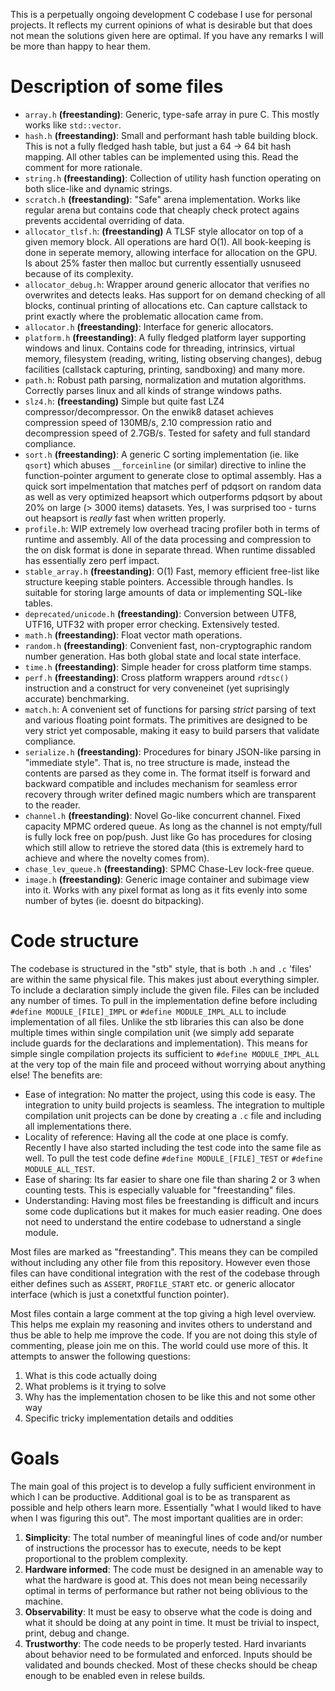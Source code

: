 This is a perpetually ongoing development C codebase I use for personal projects. It reflects my current opinions of what is desirable but that does not mean the solutions given here are optimal. If you have any remarks I will be more than happy to hear them.

# Description of some files
- `array.h` **(freestanding)**: Generic, type-safe array in pure C. This mostly works like `std::vector`.
- `hash.h` **(freestanding)**: Small and performant hash table building block. This is not a fully fledged hash table, but just a 64 -> 64 bit hash mapping. All other tables can be implemented using this. Read the comment for more rationale.
- `string.h` **(freestanding)**: Collection of utility hash function operating on both slice-like and dynamic strings. 
- `scratch.h` **(freestanding)**: "Safe" arena implementation. Works like regular arena but contains code that cheaply check protect agains prevents accidental overriding of data. 
- `allocator_tlsf.h`: **(freestanding)** A TLSF style allocator on top of a given memory block. All operations are hard O(1). All book-keeping is done in seperate memory, allowing interface for allocation on the GPU. Is about 25% faster then malloc but currently essentially usnuseed because of its complexity.
- `allocator_debug.h`: Wrapper around generic allocator that verifies no overwrites and detects leaks. Has support for on demand checking of all blocks, continual printing of allocations etc. Can capture callstack to print exactly where the problematic allocation came from.
- `allocator.h` **(freestanding)**: Interface for generic allocators.
- `platform.h` **(freestanding)**: A fully fledged platform layer supporting windows and linux. Contains code for threading, intrinsics, virtual memory, filesystem (reading, writing, listing observing changes), debug facilities (callstack capturing, printing, sandboxing) and many more.  
- `path.h`: Robust path parsing, normalization and mutation algorithms. Correctly parses linux and all kinds of strange windows paths.
- `slz4.h`: **(freestanding)** Simple but quite fast LZ4 compressor/decompressor. On the enwik8 dataset achieves compression speed of 130MB/s, 2.10 compression ratio and decompression speed of 2.7GB/s. Tested for safety and full standard compliance.
- `sort.h` **(freestanding)**: A generic C sorting implementation (ie. like `qsort`) which abuses `__forceinline` (or similar) directive to inline the function-pointer argument to generate close to optimal assembly. Has a quick sort impelmentation that matches perf of pdqsort on random data as well as very optimized heapsort which outperforms pdqsort by about 20% on large (> 3000 items) datasets. Yes, I was surprised too - turns out heapsort is *really* fast when written properly. 
- `profile.h`: WIP extremely low overhead tracing profiler both in terms of runtime and assembly. All of the data processing and compression to the on disk format is done in separate thread. When runtime dissabled has essentially zero perf impact.   
- `stable_array.h` **(freestanding)**: O(1) Fast, memory efficient free-list like structure keeping stable pointers. Accessible through handles. Is suitable for storing large amounts of data or implementing SQL-like tables. 
- `deprecated/unicode.h` **(freestanding)**: Conversion between UTF8, UTF16, UTF32 with proper error checking. Extensively tested.
- `math.h` **(freestanding)**: Float vector math operations.
- `random.h` **(freestanding)**: Convenient fast, non-cryptographic random number generation. Has both global state and local state interface.
- `time.h` **(freestanding)**: Simple header for cross platform time stamps. 
- `perf.h` **(freestanding)**: Cross platform wrappers around `rdtsc()` instruction and a construct for very conveneinet (yet suprisingly accurate) benchmarking.
- `match.h`: A convenient set of functions for parsing *strict* parsing of text and various floating point formats. The primitives are designed to be very strict yet composable, making it easy to build parsers that validate compliance.
- `serialize.h` **(freestanding)**: Procedures for binary JSON-like parsing in "immediate style". That is, no tree structure is made, instead the contents are parsed as they come in. The format itself is forward and backward compatible and includes mechanism for seamless error recovery through writer defined magic numbers which are transparent to the reader.
- `channel.h` **(freestanding)**: Novel Go-like concurrent channel. Fixed capacity MPMC ordered queue. As long as the channel is not empty/full is fully lock free on pop/push. Just like Go has procedures for closing which still allow to retrieve the stored data (this is extremely hard to achieve and where the novelty comes from). 
- `chase_lev_queue.h` **(freestanding)**: SPMC Chase-Lev lock-free queue.
- `image.h` **(freestanding)**: Generic image container and subimage view into it. Works with any pixel format as long as it fits evenly into some number of bytes (ie. doesnt do bitpacking). 

# Code structure
The codebase is structured in the "stb" style, that is both `.h` and `.c` 'files' are within the same physical file. This makes just about everything simpler. To include a declaration simply include the given file. Files can be included any number of times. To pull in the implementation define before including `#define MODULE_[FILE]_IMPL` or `#define MODULE_IMPL_ALL` to include implementation of all files. Unlike the stb libraries this can also be done multiple times within single compilation unit (we simply add separate include guards for the declarations and implementation). This means for simple single compilation projects its sufficient to `#define MODULE_IMPL_ALL` at the very top of the main file and proceed without worrying about anything else! The benefits are:
- Ease of integration: No matter the project, using this code is easy. The integration to unity build projects is seamless. The integration to multiple compilation unit projects can be done by creating a `.c` file and including all implementations there. 
- Locality of reference: Having all the code at one place is comfy. Recently I have also started including the test code into the same file as well. To pull the test code define `#define MODULE_[FILE]_TEST` or `#define MODULE_ALL_TEST`.
- Ease of sharing: Its far easier to share one file than sharing 2 or 3 when counting tests. This is especially valuable for "freestanding" files.
- Understanding: Having most files be freestanding is difficult and incurs some code duplications but it makes for much easier reading. One does not need to understand the entire codebase to udnerstand a single module. 

Most files are marked as "freestanding". This means they can be compiled without including any other file from this repository. However even those files can have conditional integration with the rest of the codebase through either defines such as `ASSERT`, `PROFILE_START` etc. or generic allocator interface (which is just a conetxtful function pointer).

Most files contain a large comment at the top giving a high level overview. This helps me explain my reasoning and invites others to understand and thus be able to help me improve the code. If you are not doing this style of commenting, please join me on this. The world could use more of this. It attempts to answer the following questions:
1. What is this code actually doing
2. What problems is it trying to solve
3. Why has the implementation chosen to be like this and not some other way
4. Specific tricky implementation details and oddities

# Goals
The main goal of this project is to develop a fully sufficient environment in which I can be productive. Additional goal is to be as transparent as possible and help others learn more. Essentially "what I would liked to have when I was figuring this out". The most important qualities are in order:
1. **Simplicity**: The total number of meaningful lines of code and/or number of instructions the processor has to execute, needs to be kept proportional to the problem complexity.
2. **Hardware informed**: The code must be designed in an amenable way to what the hardware is good at. This does not mean being necessarily optimal in terms of performance but rather not being oblivious to the machine. 
3. **Observability**: It must be easy to observe what the code is doing and what it should be doing at any point in time. It must be trivial to inspect, print, debug and change.
4. **Trustworthy**: The code needs to be properly tested. Hard invariants about behavior need to be formulated and enforced. Inputs should be validated and bounds checked. Most of these checks should be cheap enough to be enabled even in relese builds.
